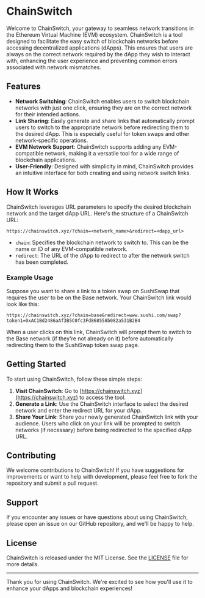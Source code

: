 # ChainSwitch

Welcome to ChainSwitch, your gateway to seamless network transitions in the Ethereum Virtual Machine (EVM) ecosystem. ChainSwitch is a tool designed to facilitate the easy switch of blockchain networks before accessing decentralized applications (dApps). This ensures that users are always on the correct network required by the dApp they wish to interact with, enhancing the user experience and preventing common errors associated with network mismatches.

## Features

- **Network Switching**: ChainSwitch enables users to switch blockchain networks with just one click, ensuring they are on the correct network for their intended actions.
- **Link Sharing**: Easily generate and share links that automatically prompt users to switch to the appropriate network before redirecting them to the desired dApp. This is especially useful for token swaps and other network-specific operations.
- **EVM Network Support**: ChainSwitch supports adding any EVM-compatible network, making it a versatile tool for a wide range of blockchain applications.
- **User-Friendly**: Designed with simplicity in mind, ChainSwitch provides an intuitive interface for both creating and using network switch links.

## How It Works

ChainSwitch leverages URL parameters to specify the desired blockchain network and the target dApp URL. Here's the structure of a ChainSwitch URL:

```
https://chainswitch.xyz/?chain=<network_name>&redirect=<dapp_url>
```

- `chain`: Specifies the blockchain network to switch to. This can be the name or ID of any EVM-compatible network.
- `redirect`: The URL of the dApp to redirect to after the network switch has been completed.

### Example Usage

Suppose you want to share a link to a token swap on SushiSwap that requires the user to be on the Base network. Your ChainSwitch link would look like this:

```
https://chainswitch.xyz/?chain=base&redirect=www.sushi.com/swap?token1=0xAC1Bd2486aAf3B5C0fc3Fd868558b082a531B2B4
```

When a user clicks on this link, ChainSwitch will prompt them to switch to the Base network (if they're not already on it) before automatically redirecting them to the SushiSwap token swap page.

## Getting Started

To start using ChainSwitch, follow these simple steps:

1. **Visit ChainSwitch**: Go to [https://chainswitch.xyz](https://chainswitch.xyz) to access the tool.
2. **Generate a Link**: Use the ChainSwitch interface to select the desired network and enter the redirect URL for your dApp.
3. **Share Your Link**: Share your newly generated ChainSwitch link with your audience. Users who click on your link will be prompted to switch networks (if necessary) before being redirected to the specified dApp URL.

## Contributing

We welcome contributions to ChainSwitch! If you have suggestions for improvements or want to help with development, please feel free to fork the repository and submit a pull request.

## Support

If you encounter any issues or have questions about using ChainSwitch, please open an issue on our GitHub repository, and we'll be happy to help.

## License

ChainSwitch is released under the MIT License. See the [LICENSE](LICENSE.md) file for more details.

---

Thank you for using ChainSwitch. We're excited to see how you'll use it to enhance your dApps and blockchain experiences!

